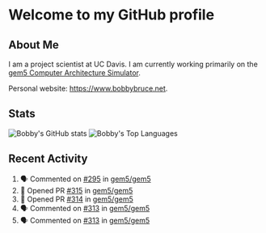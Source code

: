 # Welcome to my GitHub profile

## About Me

I am a project scientist at UC Davis. I am currently working primarily on the [gem5 Computer Architecture Simulator](https://github.com/gem5).

Personal website: <https://www.bobbybruce.net>.

## Stats

![Bobby's GitHub stats](https://github-readme-stats.vercel.app/api?username=bobbyrbruce&show_icons=true&theme=responsive&include_all_commits=true&count_private=true&show=reviews)
![Bobby's Top Languages ](https://github-readme-stats.vercel.app/api/top-langs/?username=bobbyrbruce&layout=compact&theme=responsive&count_private=true&langs_count=10)

## Recent Activity

<!--START_SECTION:activity-->
1. 🗣 Commented on [#295](https://github.com/gem5/gem5/pull/295#issuecomment-1718360001) in [gem5/gem5](https://github.com/gem5/gem5)
2. 💪 Opened PR [#315](https://github.com/gem5/gem5/pull/315) in [gem5/gem5](https://github.com/gem5/gem5)
3. 💪 Opened PR [#314](https://github.com/gem5/gem5/pull/314) in [gem5/gem5](https://github.com/gem5/gem5)
4. 🗣 Commented on [#313](https://github.com/gem5/gem5/pull/313#issuecomment-1718340571) in [gem5/gem5](https://github.com/gem5/gem5)
5. 🗣 Commented on [#313](https://github.com/gem5/gem5/pull/313#issuecomment-1718331426) in [gem5/gem5](https://github.com/gem5/gem5)
<!--END_SECTION:activity-->
